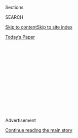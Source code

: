 <div id="app">

<div>

<div>

<div>

<div class="NYTAppHideMasthead css-1q2w90k e1suatyy0">

<div class="section css-ui9rw0 e1suatyy2">

<div class="css-eph4ug er09x8g0">

<div class="css-6n7j50">

</div>

<span class="css-1dv1kvn">Sections</span>

<div class="css-10488qs">

<span class="css-1dv1kvn">SEARCH</span>

</div>

[Skip to content](#site-content)[Skip to site
index](#site-index)

</div>

<div class="css-10698na e1huz5gh0">

</div>

</div>

<div id="masthead-bar-one" class="section hasLinks css-15hmgas e1csuq9d3">

<div class="css-uqyvli e1csuq9d0">

</div>

<div class="css-1uqjmks e1csuq9d1">

</div>

<div class="css-9e9ivx">

[](https://myaccount.nytimes3xbfgragh.onion/auth/login?response_type=cookie&client_id=vi)

</div>

<div class="css-1bvtpon e1csuq9d2">

[Today’s
Paper](https://www.nytimes3xbfgragh.onion/section/todayspaper)

</div>

</div>

</div>

</div>

<div data-aria-hidden="false">

<div id="site-content" data-role="main">

<div>

<div class="css-1aor85t" style="opacity:0.000000001;z-index:-1;visibility:hidden">

<div class="css-1hqnpie">

<div class="css-epjblv">

<span class="css-17xtcya">[Opinion](/section/opinion)</span><span class="css-x15j1o">|</span><span class="css-fwqvlz">Billions
in College Aid Hiding in Plain
Sight</span>

</div>

<div class="css-k008qs">

<div class="css-1iwv8en">

<span class="css-18z7m18"></span>

<div>

</div>

</div>

<span class="css-1n6z4y">https://nyti.ms/3igI5CC</span>

<div class="css-1705lsu">

<div class="css-4xjgmj">

<div class="css-4skfbu" data-role="toolbar" data-aria-label="Social Media Share buttons, Save button, and Comments Panel with current comment count" data-testid="share-tools">

  - 
  - 
  - 
  - 
    
    <div class="css-6n7j50">
    
    </div>

  - 

</div>

</div>

</div>

</div>

</div>

</div>

<div id="NYT_TOP_BANNER_REGION" class="css-13pd83m">

</div>

<div id="top-wrapper" class="css-1sy8kpn">

<div id="top-slug" class="css-l9onyx">

Advertisement

</div>

[Continue reading the main
story](#after-top)

<div class="ad top-wrapper" style="text-align:center;height:100%;display:block;min-height:250px">

<div id="top" class="place-ad" data-position="top" data-size-key="top">

</div>

</div>

<div id="after-top">

</div>

</div>

<div>

<div class="css-v5btjw etb61u70">

<div class="css-v05ibm etb61u71">

[Opinion](/section/opinion)

</div>

</div>

<div id="sponsor-wrapper" class="css-1hyfx7x">

<div id="sponsor-slug" class="css-19vbshk">

Supported by

</div>

[Continue reading the main
story](#after-sponsor)

<div id="sponsor" class="ad sponsor-wrapper" style="text-align:center;height:100%;display:block">

</div>

<div id="after-sponsor">

</div>

</div>

<div class="css-186x18t">

</div>

<div class="css-1vkm6nb ehdk2mb0">

# Billions in College Aid Hiding in Plain Sight

</div>

Students often have little help finding and applying for financial
assistance, and miss out on opportunities for affordable higher
education.

<div class="css-18e8msd">

<div class="css-vp77d3 epjyd6m0">

<div class="css-1baulvz">

By <span class="css-1baulvz last-byline" itemprop="name">Charlie
Maynard</span>

<div class="css-8atqhb">

Mr. Maynard is a co-founder of a free scholarship search service.

</div>

</div>

</div>

  - June 30,
    2020

  - 
    
    <div class="css-4xjgmj">
    
    <div class="css-pvvomx" data-role="toolbar" data-aria-label="Social Media Share buttons, Save button, and Comments Panel with current comment count" data-testid="share-tools">
    
      - 
      - 
      - 
      - 
        
        <div class="css-6n7j50">
        
        </div>
    
      - 
    
    </div>
    
    </div>

</div>

<div class="css-79elbk" data-testid="photoviewer-wrapper">

<div class="css-z3e15g" data-testid="photoviewer-wrapper-hidden">

</div>

<div class="css-1a48zt4 ehw59r15" data-testid="photoviewer-children">

![<span class="css-cnj6d5 e1z0qqy90" itemprop="copyrightHolder"><span class="css-1ly73wi e1tej78p0">Credit...</span><span><span>Wenting
Li</span></span></span>](https://static01.graylady3jvrrxbe.onion/images/2020/06/30/opinion/30maynard-sub/30maynard-sub-articleLarge.jpg?quality=75&auto=webp&disable=upscale)

</div>

</div>

</div>

<div class="section meteredContent css-1r7ky0e" name="articleBody" itemprop="articleBody">

<div class="css-1fanzo5 StoryBodyCompanionColumn">

<div class="css-53u6y8">

With college students and graduates burdened with over $1.5 trillion in
student debt, it’s infuriating that applying for financial aid is so
difficult that billions of dollars in[federal
aid](https://www.nerdwallet.com/blog/2018-fafsa-study/) go unclaimed,
leaving many students deprived of opportunity.

To apply for federal aid, students need to fill out a Free Application
for Federal Student Aid, or FAFSA, which has 133 questions, including
difficult ones like what is their parents’ total tax-exempt interest
income.

That’s just for federal aid, including work-study. Applying for state
aid requires more forms. [New
York](https://www.hesc.ny.gov/pay-for-college/financial-aid/types-of-financial-aid.html#horizontalTab2),
for example, has 22 grant or scholarship programs with different
applications.

Added to this, students have to consider [4,400
colleges](https://nces.ed.gov/fastfacts/display.asp?id=84) with
different financial aid policies and then 10 times that number of
private scholarships with different eligibility requirements and
questions.

</div>

</div>

<div class="css-1fanzo5 StoryBodyCompanionColumn">

<div class="css-53u6y8">

A vast majority of students navigate this process alone. They share
their college counselors with [430 other students on
average.](https://www.schoolcounselor.org/asca/media/asca/home/Ratios18-19.pdf)
It is therefore no surprise that [40 percent
fall](https://studentaid.gov/data-center/student/application-volume/fafsa-completion-high-school)
at the first hurdle and don’t even complete their FAFSA. And no
surprise, too, that no students complete all the financial aid
applications available to them.

The coronavirus pandemic only worsens the situation. School counselors
are even harder to reach, a lot of this information is online where
students without a decent computer can’t find it, and many families’
ability to pay has been significantly reduced, making financial aid even
more important.

The [$100
billion](https://research.collegeboard.org/trends/student-aid/figures-tables/total-federal-and-nonfederal-loans-type-over-time)
in student loans issued each year is an unsustainable consequence, but
the most damaging repercussion is the impact on students’ ambitions.

To simplify the process, we developed a free platform, [Going
Merry](https://www.goingmerry.com/), to help students find and apply for
private scholarships, college financial aid and government grants, in
one place. About 350,000 students and 7,500 counselors use the service.

Along with applying for assistance, students can see what aid various
colleges offer to students. Stanford University, for example, shows its
commitment to meet the full need to students from historically
underrepresented backgrounds. The University of Virginia highlights its
same commitment to ensure that out-of-state students know about its
financial aid as well as those in-state. Colleges can also feature
particular programs. Centre College in Kentucky, for example, shows its
Grissom Scholars Program, a full-tuition scholarship for
first-generation college students.

</div>

</div>

<div class="css-1fanzo5 StoryBodyCompanionColumn">

<div class="css-53u6y8">

A number of sites make it easier to see what aid is available.
[MyIntuition,](https://myintuition.org/) for example, provides an online
calculator to give students a financial aid estimate based on six simple
questions. Another start-up, [Fair Opportunity
Project](https://www.fairopportunityproject.org/), provides free college
application and financial aid guides to every public school in America.

Without a simple and transparent process, financial aid applications add
another barrier to education rather than removing one. And they make it
harder for students who need support the most.

First, the FAFSA should be rewritten into simpler English and redesigned
so that critical information isn’t hidden in the footnotes. Second, all
states should use the form as their sole application and allocate their
grants based on it. Third, colleges should standardize their financial
aid policies. Finally, scholarship providers should standardize their
essay prompts to match the [Common App](https://www.commonapp.org/).

Our society depends on higher education to help our young people achieve
the American dream. Until financial aid applications are simplified,
grants and scholarships will go begging and disadvantaged students who
should attend college will not. There are enough barriers to social
mobility in America. We should not let red tape and endless forms be
among them.

Charlie Maynard is a co-founder and the chief executive of Going Merry,
a free online college scholarship search and application service.

*The Times is committed to publishing* [*a diversity of
letters*](https://www.nytimes3xbfgragh.onion/2019/01/31/opinion/letters/letters-to-editor-new-york-times-women.html)
*to the editor. We’d like to hear what you think about this or any of
our articles. Here are some*
[*tips*](https://help.nytimes3xbfgragh.onion/hc/en-us/articles/115014925288-How-to-submit-a-letter-to-the-editor)*.
And here’s our email:*
[*letters@NYTimes.com*](mailto:letters@NYTimes.com)*.*

*Follow The New York Times Opinion section on*
[*Facebook*](https://www.facebookcorewwwi.onion/nytopinion)*,* [*Twitter
(@NYTopinion)*](http://twitter.com/NYTOpinion) *and*
[*Instagram*](https://www.instagram.com/nytopinion/)*.*

</div>

</div>

</div>

<div>

</div>

<div>

</div>

<div>

</div>

<div>

<div id="bottom-wrapper" class="css-1ede5it">

<div id="bottom-slug" class="css-l9onyx">

Advertisement

</div>

[Continue reading the main
story](#after-bottom)

<div id="bottom" class="ad bottom-wrapper" style="text-align:center;height:100%;display:block;min-height:90px">

</div>

<div id="after-bottom">

</div>

</div>

</div>

</div>

</div>

## Site Index

<div>

</div>

## Site Information Navigation

  - [© <span>2020</span> <span>The New York Times
    Company</span>](https://help.nytimes3xbfgragh.onion/hc/en-us/articles/115014792127-Copyright-notice)

<!-- end list -->

  - [NYTCo](https://www.nytco.com/)
  - [Contact
    Us](https://help.nytimes3xbfgragh.onion/hc/en-us/articles/115015385887-Contact-Us)
  - [Work with us](https://www.nytco.com/careers/)
  - [Advertise](https://nytmediakit.com/)
  - [T Brand Studio](http://www.tbrandstudio.com/)
  - [Your Ad
    Choices](https://www.nytimes3xbfgragh.onion/privacy/cookie-policy#how-do-i-manage-trackers)
  - [Privacy](https://www.nytimes3xbfgragh.onion/privacy)
  - [Terms of
    Service](https://help.nytimes3xbfgragh.onion/hc/en-us/articles/115014893428-Terms-of-service)
  - [Terms of
    Sale](https://help.nytimes3xbfgragh.onion/hc/en-us/articles/115014893968-Terms-of-sale)
  - [Site
    Map](https://spiderbites.nytimes3xbfgragh.onion)
  - [Help](https://help.nytimes3xbfgragh.onion/hc/en-us)
  - [Subscriptions](https://www.nytimes3xbfgragh.onion/subscription?campaignId=37WXW)

</div>

</div>

</div>

</div>
